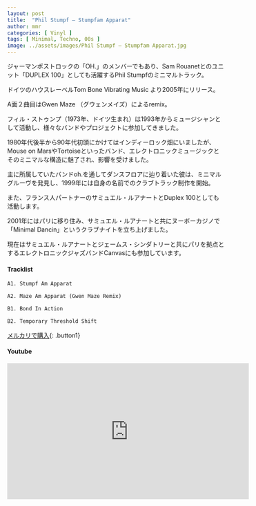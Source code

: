 ```yaml
---
layout: post
title:  "Phil Stumpf – Stumpfam Apparat"
author: mmr
categories: [ Vinyl ]
tags: [ Minimal, Techno, 00s ]
image: ../assets/images/Phil Stumpf – Stumpfam Apparat.jpg
---
```


ジャーマンポストロックの「OH.」のメンバーでもあり、Sam Rouanetとのユニット「DUPLEX 100」としても活躍するPhil Stumpfのミニマルトラック。

ドイツのハウスレーベルTom Bone Vibrating Music より2005年にリリース。

A面２曲目はGwen Maze （グウェンメイズ）によるremix。

フィル・ストゥンプ（1973年、ドイツ生まれ）は1993年からミュージシャンとして活動し、様々なバンドやプロジェクトに参加してきました。

1980年代後半から90年代初頭にかけてはインディーロック畑にいましたが、Mouse on MarsやTortoiseといったバンド、エレクトロニックミュージックとそのミニマルな構造に魅了され、影響を受けました。

主に所属していたバンドoh.を通してダンスフロアに辿り着いた彼は、ミニマルグルーヴを発見し、1999年には自身の名前でのクラブトラック制作を開始。

また、フランス人パートナーのサミュエル・ルアナートとDuplex 100としても活動します。

2001年にはパリに移り住み、サミュエル・ルアナートと共にヌーボーカジノで「Minimal Dancin」というクラブナイトを立ち上げました。

現在はサミュエル・ルアナートとジェームス・シンダトリーと共にパリを拠点とするエレクトロニックジャズバンドCanvasにも参加しています。

#### Tracklist
```md
A1. Stumpf Am Apparat

A2. Maze Am Apparat (Gwen Maze Remix)

B1. Bond In Action

B2. Temporary Threshold Shift
```

[メルカリで購入](https://jp.mercari.com/item/m96043491191?afid=6142608987){: .button1}

#### Youtube
<iframe width="560" height="315" src="https://www.youtube.com/embed/VduYd8yL-Fw?si=aa3aSQn50amVlSao" title="YouTube video player" frameborder="0" allow="accelerometer; autoplay; clipboard-write; encrypted-media; gyroscope; picture-in-picture; web-share" referrerpolicy="strict-origin-when-cross-origin" allowfullscreen></iframe>